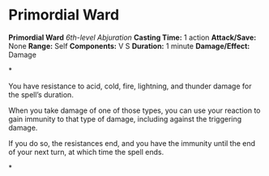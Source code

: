# Primordial Ward

**Primordial Ward**
_6th-level Abjuration_
**Casting Time:** 1 action
**Attack/Save:** None
**Range:** Self
**Components:** V S
**Duration:** 1 minute
**Damage/Effect:** Damage

*<p>You have resistance to acid, cold, fire, lightning, and thunder damage for the spell’s duration.

When you take damage of one of those types, you can use your reaction to gain immunity to that type of damage, including against the triggering damage.

If you do so, the resistances end, and you have the immunity until the end of your next turn, at which time the spell ends.</p>*